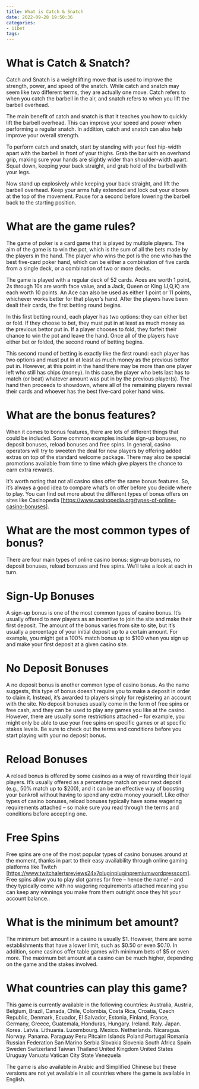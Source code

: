 ```yaml
---
title: What is Catch & Snatch 
date: 2022-09-28 19:50:36
categories:
- 11bet
tags:
---
```



#  What is Catch & Snatch? 

Catch and Snatch is a weightlifting move that is used to improve the strength, power, and speed of the snatch. While catch and snatch may seem like two different terms, they are actually one move. Catch refers to when you catch the barbell in the air, and snatch refers to when you lift the barbell overhead.

The main benefit of catch and snatch is that it teaches you how to quickly lift the barbell overhead. This can improve your speed and power when performing a regular snatch. In addition, catch and snatch can also help improve your overall strength.

To perform catch and snatch, start by standing with your feet hip-width apart with the barbell in front of your thighs. Grab the bar with an overhand grip, making sure your hands are slightly wider than shoulder-width apart. Squat down, keeping your back straight, and grab hold of the barbell with your legs.

Now stand up explosively while keeping your back straight, and lift the barbell overhead. Keep your arms fully extended and lock out your elbows at the top of the movement. Pause for a second before lowering the barbell back to the starting position.

#  What are the game rules? 

The game of poker is a card game that is played by multiple players. The aim of the game is to win the pot, which is the sum of all the bets made by the players in the hand. The player who wins the pot is the one who has the best five-card poker hand, which can be either a combination of five cards from a single deck, or a combination of two or more decks. 

The game is played with a regular deck of 52 cards. Aces are worth 1 point, 2s through 10s are worth face value, and a Jack, Queen or King (J,Q,K) are each worth 10 points. An Ace can also be used as either 1 point or 11 points, whichever works better for that player’s hand. After the players have been dealt their cards, the first betting round begins.

In this first betting round, each player has two options: they can either bet or fold. If they choose to bet, they must put in at least as much money as the previous bettor put in. If a player chooses to fold, they forfeit their chance to win the pot and leave the hand. Once all of the players have either bet or folded, the second round of betting begins.

This second round of betting is exactly like the first round: each player has two options and must put in at least as much money as the previous bettor put in. However, at this point in the hand there may be more than one player left who still has chips (money). In this case,the player who bets last has to match (or beat) whatever amount was put in by the previous player(s). The hand then proceeds to showdown, where all of the remaining players reveal their cards and whoever has the best five-card poker hand wins.

#  What are the bonus features? 

When it comes to bonus features, there are lots of different things that could be included. Some common examples include sign-up bonuses, no deposit bonuses, reload bonuses and free spins. In general, casino operators will try to sweeten the deal for new players by offering added extras on top of the standard welcome package. There may also be special promotions available from time to time which give players the chance to earn extra rewards.

It’s worth noting that not all casino sites offer the same bonus features. So, it’s always a good idea to compare what’s on offer before you decide where to play. You can find out more about the different types of bonus offers on sites like Casinopedia [https://www.casinopedia.org/types-of-online-casino-bonuses].

# What are the most common types of bonus? 

There are four main types of online casino bonus: sign-up bonuses, no deposit bonuses, reload bonuses and free spins. We’ll take a look at each in turn.

# Sign-Up Bonuses 

A sign-up bonus is one of the most common types of casino bonus. It’s usually offered to new players as an incentive to join the site and make their first deposit. The amount of the bonus varies from site to site, but it’s usually a percentage of your initial deposit up to a certain amount. For example, you might get a 100% match bonus up to $100 when you sign up and make your first deposit at a given casino site.

# No Deposit Bonuses 

A no deposit bonus is another common type of casino bonus. As the name suggests, this type of bonus doesn’t require you to make a deposit in order to claim it. Instead, it’s awarded to players simply for registering an account with the site. No deposit bonuses usually come in the form of free spins or free cash, and they can be used to play any games you like at the casino. However, there are usually some restrictions attached – for example, you might only be able to use your free spins on specific games or at specific stakes levels. Be sure to check out the terms and conditions before you start playing with your no deposit bonus.

# Reload Bonuses 

A reload bonus is offered by some casinos as a way of rewarding their loyal players. It’s usually offered as a percentage match on your next deposit (e.g., 50% match up to $200), and it can be an effective way of boosting your bankroll without having to spend any extra money yourself. Like other types of casino bonuses, reload bonuses typically have some wagering requirements attached – so make sure you read through the terms and conditions before accepting one.

# Free Spins 

Free spins are one of the most popular types of casino bonuses around at the moment, thanks in part to their easy availability through online gaming platforms like Twitch [https://www.twitchalertsreviews24x7pluginpluginpremiumwordpresscom]. Free spins allow you to play slot games for free – hence the name! – and they typically come with no wagering requirements attached meaning you can keep any winnings you make from them outright once they hit your account balance..

#  What is the minimum bet amount? 

The minimum bet amount in a casino is usually $1. However, there are some establishments that have a lower limit, such as $0.50 or even $0.10. In addition, some casinos offer table games with minimum bets of $5 or even more. The maximum bet amount at a casino can be much higher, depending on the game and the stakes involved.

#  What countries can play this game?

This game is currently available in the following countries: 
Australia, Austria, Belgium, Brazil, Canada, Chile, Colombia, Costa Rica, Croatia, Czech Republic, Denmark, Ecuador, El Salvador, Estonia, Finland, France, Germany, Greece, Guatemala, Honduras, Hungary. Ireland. Italy. Japan. Korea. Latvia. Lithuania. Luxembourg. Mexico. Netherlands. Nicaragua. Norway. Panama. Paraguay
Peru Pitcairn Islands Poland Portugal Romania Russian Federation San Marino Serbia Slovakia Slovenia South Africa Spain Sweden Switzerland Taiwan Thailand United Kingdom United States Uruguay Vanuatu Vatican City State Venezuela

The game is also available in Arabic and Simplified Chinese but these versions are not yet available in all countries where the game is available in English.